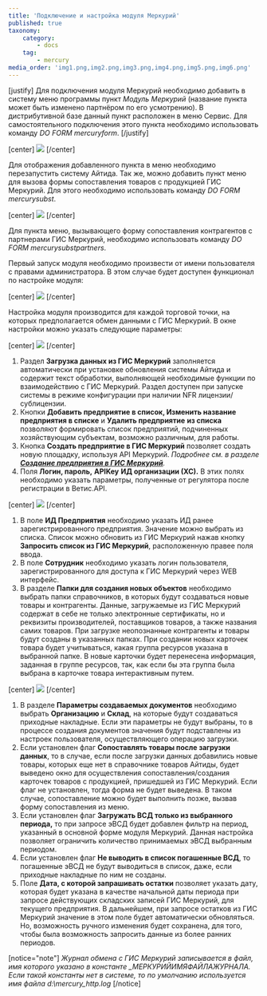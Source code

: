```yaml
---
title: 'Подключение и настройка модуля Меркурий'
published: true
taxonomy:
    category:
        - docs
    tag:
        - mercury
media_order: 'img1.png,img2.png,img3.png,img4.png,img5.png,img6.png'
---
```


[justify]
Для подключения модуля Меркурий необходимо добавить в систему меню программы пункт *Модуль Меркурий* (название пункта может быть изменено партнёром по его усмотрению). В дистрибутивной базе данный пункт расположен в меню Сервис. Для самостоятельного подключения этого пункта необходимо использовать команду *DO FORM mercuryform*.
[/justify]

[center]
![](img1.png)
[/center]

Для отображения добавленного пункта в меню необходимо перезапустить систему Айтида. Так же, можно добавить пункт меню для вызова формы сопоставления товаров с продукцией ГИС Меркурий. Для этого необходимо использовать команду *DO* *FORM* *mercurysubst*.

[center]
![](img2.png)
[/center]

Для пункта меню, вызывающего форму сопоставления контрагентов с партнерами ГИС Меркурий, необходимо использовать команду *DO* *FORM* *mercurysubstpartners*.

Первый запуск модуля необходимо произвести от имени пользователя с правами администратора. В этом случае будет доступен функционал по настройке модуля:

[center]
![](img3.png)
[/center]

Настройка модуля производится для каждой торговой точки, на которых предполагается обмен данными с ГИС Меркурий. В окне настройки можно указать следующие параметры:

[center]
![](img4.png)
[/center]

1.  Раздел **Загрузка данных из ГИС Меркурий** заполняется автоматически при установке обновления системы Айтида и содержит текст обработки, выполняющей необходимые функции по взаимодействию с ГИС Меркурий. Раздел доступен при запуске системы в режиме конфигурации при наличии NFR лицензии/сублицензии.
2.  Кнопки **Добавить предприятие в список, Изменить название предприятия в списке** и **Удалить предприятие** **из списка** позволяют формировать список предприятий, подчиненных хозяйствующим субъектам, возможно различным, для работы.
3.  Кнопка **Создать предприятие в ГИС Меркурий** позволяет создать новую площадку, используя API Меркурий. *Подробнее см. в разделе* [***Создание предприятия в ГИС Меркурий***](/mercury/podklyuchenie-i-nastroika-modulya-merkurii/sozdanie-predpriyatiya-v-gis-merkurii)*.*
4.  Поля **Логин, пароль,** **APIKey** **ИД организации (ХС).** В этих полях необходимо указать параметры, полученные от регулятора после регистрации в Ветис.API.

[center]
![](img5.png)
[/center]

1.  В поле **ИД Предприятия** необходимо указать ИД ранее зарегистрированного предприятия. Значение можно выбрать из списка. Список можно обновить из ГИС Меркурий нажав кнопку **Запросить список из ГИС Меркурий**, расположенную правее поля ввода.
2.  В поле **Сотрудник** необходимо указать логин пользователя, зарегистрированного для доступа к ГИС Меркурий через WEB интерфейс.
3.  В разделе **Папки для создания новых объектов** необходимо выбрать папки справочников, в которых будут создаваться новые товары и контрагенты. Данные, загружаемые из ГИС Меркурий содержат в себе не только электронные сертификаты, но и реквизиты производителей, поставщиков товаров, а также названия самих товаров. При загрузке неопознанные контрагенты и товары будут созданы в указанных папках. При создании новых карточек товара будет учитываться, какая группа ресурсов указана в выбранной папке. В новые карточки будет перенесена информация, заданная в группе ресурсов, так, как если бы эта группа была выбрана в карточке товара интерактивным путем.

[center]
![](img6.png)
[/center]

1.  В разделе **Параметры создаваемых документов** необходимо выбрать **Организацию** и **Склад**, на которые будут создаваться приходные накладные. Если эти параметры не будут выбраны, то в процессе создания документов значения будут подставлены из настроек пользователя, осуществляющего операцию загрузки.
2.  Если установлен флаг **Сопоставлять товары после загрузки данных**, то в случае, если после загрузки данных добавились новые товары, которых еще нет в справочнике товаров Айтиды, будет выведено окно для осуществления сопоставления/создания карточек товаров с продукцией, пришедшей из ГИС Меркурий. Если флаг не установлен, тогда форма не будет выведена. В таком случае, сопоставление можно будет выполнить позже, вызвав форму сопоставления из меню.
3.  Если установлен флаг **Загружать ВСД только из выбранного периода,** то при запросе эВСД будет добавлен фильтр на период, указанный в основной форме модуля Меркурий. Данная настройка позволяет ограничить количество принимаемых эВСД выбранным периодом.
4.  Если установлен флаг **Не выводить в список погашенные ВСД**, то погашенные эВСД не будут выводиться в список, даже, если приходные накладные по ним не созданы.
5.  Поле **Дата, с которой запрашивать остатки** позволяет указать дату, которая будет указана в качестве начальной даты периода при запросе действующих складских записей ГИС Меркурий, для текущего предприятия. В дальнейшем, при запросе остатков из ГИС Меркурий значение в этом поле будет автоматически обновляться. Но, возможность ручного изменения будет сохранена, для того, чтобы была возможность запросить данные из более ранних периодов.

[notice="note"]
*Журнал обмена с ГИС Меркурий записывается в файл, имя которого указано в константе* *_МЕРКУРИЙИМЯФАЙЛАЖУРНАЛА. Если такой константы нет в системе, то по умолчанию используется имя файла* *d:\mercury_http.log*
[/notice]
